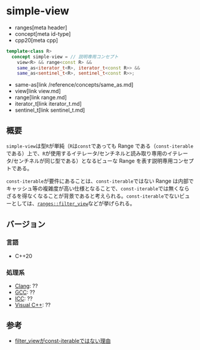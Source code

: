 # simple-view
* ranges[meta header]
* concept[meta id-type]
* cpp20[meta cpp]

```cpp
template<class R>
  concept simple-view = // 説明専用コンセプト
    view<R> && range<const R> &&
    same_­as<iterator_t<R>, iterator_t<const R>> &&
    same_­as<sentinel_t<R>, sentinel_t<const R>>;
```
* same-as[link /reference/concepts/same_as.md]
* view[link view.md]
* range[link range.md]
* iterator_t[link iterator_t.md]
* sentinel_t[link sentinel_t.md]

## 概要
`simple-view`は型`R`が単純（`R`は`const`であっても Range である（`const-iterable`である）上で、`R`が使用するイテレータ/センチネルと読み取り専用のイテレータ/センチネルが同じ型である）となるビューな Range を表す説明専用コンセプトである。

`const-iterable`が要件にあることは、`const-iterable`ではない Range は内部でキャッシュ等の複雑度が高い仕様となることで、`const-iterable`では無くならざるを得なくなることが背景であると考えられる。`const-iterable`でないビューとしては、[`ranges::filter_view`](filter_view.md)などが挙げられる。


## バージョン
### 言語
- C++20

### 処理系
- [Clang](/implementation.md#clang): ??
- [GCC](/implementation.md#gcc): ??
- [ICC](/implementation.md#icc): ??
- [Visual C++](/implementation.md#visual_cpp): ??


## 参考
- [filter_viewがconst-iterableではない理由](https://zenn.dev/onihusube/scraps/40a95c8f769414)

